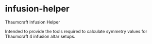 infusion-helper
===============

Thaumcraft Infusion Helper

Intended to provide the tools required to calculate symmetry values for Thaumcraft 4 infusion altar setups.
